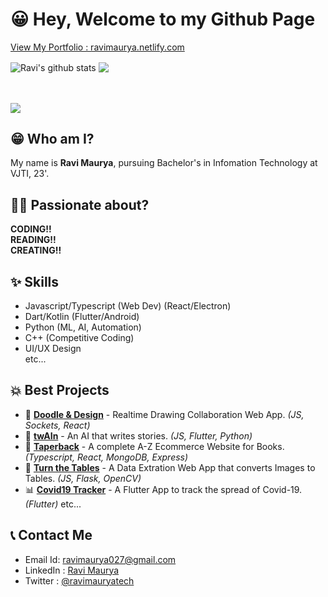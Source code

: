 # 😀 Hey, Welcome to my Github Page

[View My Portfolio : ravimaurya.netlify.com](https://ravimaurya.netlify.com)

<img align="center" src="https://github-readme-stats.anuraghazra1.vercel.app/api?username=RaviMauryaHootowl&show_icons=true&include_all_commits=true&theme=ayu-mirage" alt="Ravi's github stats" />
<img align="center" src="https://github-readme-stats.anuraghazra1.vercel.app/api/top-langs/?username=RaviMauryaHootowl&layout=compact&theme=ayu-mirage" />

<br><br>
![](https://komarev.com/ghpvc/?username=RaviMauryaHootowl&style=flat)

## 😁 Who am I?
My name is **Ravi Maurya**, pursuing Bachelor's in Infomation Technology at VJTI, 23'.

## 👨‍💻 Passionate about?
**CODING!!**<br>**READING!!**<br>**CREATING!!**

## ✨ Skills
* Javascript/Typescript (Web Dev) (React/Electron)
* Dart/Kotlin (Flutter/Android)
* Python (ML, AI, Automation)
* C++ (Competitive Coding)
* UI/UX Design <br>
etc...<br>

## 💥 Best Projects
* 🎨 [**Doodle & Design**](https://github.com/RaviMauryaHootowl/Doodle-Design) -  Realtime Drawing Collaboration Web App. *(JS, Sockets, React)*
* 🤖 [**twAIn**](https://github.com/RaviMauryaHootowl/twAIn) - An AI that writes stories. *(JS, Flutter, Python)*
* 📑 [**Taperback**](https://github.com/RaviMauryaHootowl/taperback) - A complete A-Z Ecommerce Website for Books. *(Typescript, React, MongoDB, Express)*
* 📑 [**Turn the Tables**](https://github.com/RaviMauryaHootowl/Turn-The-Tables) - A Data Extration Web App that converts Images to Tables. *(JS, Flask, OpenCV)*
* 📊 [**Covid19 Tracker**](https://github.com/RaviMauryaHootowl/Covid-19-Flutter) - A Flutter App to track the spread of Covid-19. *(Flutter)*
etc...

## 📞 Contact Me
* Email Id: ravimaurya027@gmail.com
* LinkedIn : [Ravi Maurya](https://www.linkedin.com/in/ravi-maurya-575ab3122)
* Twitter : [@ravimauryatech](https://twitter.com/ravimauryatech)
